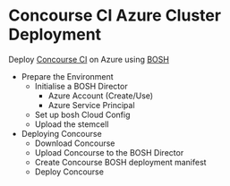 # Concourse CI Azure Cluster Deployment
Deploy [Concourse CI](https://concourse.ci/) on Azure using [BOSH](http://bosh.io/)

- Prepare the Environment
  - Initialise a BOSH Director
    - Azure Account (Create/Use)
    - Azure Service Principal
  - Set up bosh Cloud Config
  - Upload the stemcell
- Deploying Concourse
  - Download Concourse
  - Upload Concourse to the BOSH Director
  - Create Concourse BOSH deployment manifest
  - Deploy Concourse
